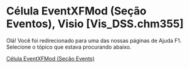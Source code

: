 
# Célula EventXFMod (Seção Eventos), Visio [Vis_DSS.chm355]

Olá! Você foi redirecionado para uma das nossas páginas de Ajuda F1. Selecione o tópico que estava procurando abaixo.

[Célula EventXFMod (Seção Events)](http://msdn.microsoft.com/library/b88588a2-c651-7eab-9c7a-ed78f20d1ba3%28Office.15%29.aspx)
